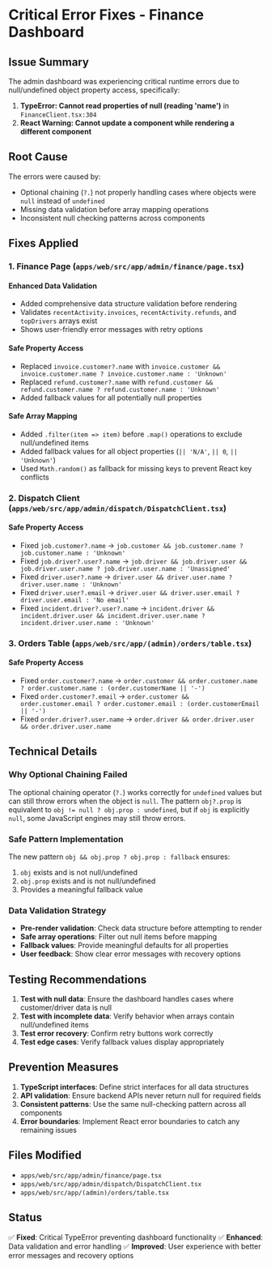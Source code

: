 # Critical Error Fixes - Finance Dashboard

## Issue Summary
The admin dashboard was experiencing critical runtime errors due to null/undefined object property access, specifically:

1. **TypeError: Cannot read properties of null (reading 'name')** in `FinanceClient.tsx:304`
2. **React Warning: Cannot update a component while rendering a different component**

## Root Cause
The errors were caused by:
- Optional chaining (`?.`) not properly handling cases where objects were `null` instead of `undefined`
- Missing data validation before array mapping operations
- Inconsistent null checking patterns across components

## Fixes Applied

### 1. Finance Page (`apps/web/src/app/admin/finance/page.tsx`)

#### Enhanced Data Validation
- Added comprehensive data structure validation before rendering
- Validates `recentActivity.invoices`, `recentActivity.refunds`, and `topDrivers` arrays exist
- Shows user-friendly error messages with retry options

#### Safe Property Access
- Replaced `invoice.customer?.name` with `invoice.customer && invoice.customer.name ? invoice.customer.name : 'Unknown'`
- Replaced `refund.customer?.name` with `refund.customer && refund.customer.name ? refund.customer.name : 'Unknown'`
- Added fallback values for all potentially null properties

#### Safe Array Mapping
- Added `.filter(item => item)` before `.map()` operations to exclude null/undefined items
- Added fallback values for all object properties (`|| 'N/A'`, `|| 0`, `|| 'Unknown'`)
- Used `Math.random()` as fallback for missing keys to prevent React key conflicts

### 2. Dispatch Client (`apps/web/src/app/admin/dispatch/DispatchClient.tsx`)

#### Safe Property Access
- Fixed `job.customer?.name` → `job.customer && job.customer.name ? job.customer.name : 'Unknown'`
- Fixed `job.driver?.user?.name` → `job.driver && job.driver.user && job.driver.user.name ? job.driver.user.name : 'Unassigned'`
- Fixed `driver.user?.name` → `driver.user && driver.user.name ? driver.user.name : 'Unknown'`
- Fixed `driver.user?.email` → `driver.user && driver.user.email ? driver.user.email : 'No email'`
- Fixed `incident.driver?.user?.name` → `incident.driver && incident.driver.user && incident.driver.user.name ? incident.driver.user.name : 'Unknown'`

### 3. Orders Table (`apps/web/src/app/(admin)/orders/table.tsx`)

#### Safe Property Access
- Fixed `order.customer?.name` → `order.customer && order.customer.name ? order.customer.name : (order.customerName || '-')`
- Fixed `order.customer?.email` → `order.customer && order.customer.email ? order.customer.email : (order.customerEmail || '-')`
- Fixed `order.driver?.user.name` → `order.driver && order.driver.user && order.driver.user.name`

## Technical Details

### Why Optional Chaining Failed
The optional chaining operator (`?.`) works correctly for `undefined` values but can still throw errors when the object is `null`. The pattern `obj?.prop` is equivalent to `obj != null ? obj.prop : undefined`, but if `obj` is explicitly `null`, some JavaScript engines may still throw errors.

### Safe Pattern Implementation
The new pattern `obj && obj.prop ? obj.prop : fallback` ensures:
1. `obj` exists and is not null/undefined
2. `obj.prop` exists and is not null/undefined
3. Provides a meaningful fallback value

### Data Validation Strategy
- **Pre-render validation**: Check data structure before attempting to render
- **Safe array operations**: Filter out null items before mapping
- **Fallback values**: Provide meaningful defaults for all properties
- **User feedback**: Show clear error messages with recovery options

## Testing Recommendations

1. **Test with null data**: Ensure the dashboard handles cases where customer/driver data is null
2. **Test with incomplete data**: Verify behavior when arrays contain null/undefined items
3. **Test error recovery**: Confirm retry buttons work correctly
4. **Test edge cases**: Verify fallback values display appropriately

## Prevention Measures

1. **TypeScript interfaces**: Define strict interfaces for all data structures
2. **API validation**: Ensure backend APIs never return null for required fields
3. **Consistent patterns**: Use the same null-checking pattern across all components
4. **Error boundaries**: Implement React error boundaries to catch any remaining issues

## Files Modified
- `apps/web/src/app/admin/finance/page.tsx`
- `apps/web/src/app/admin/dispatch/DispatchClient.tsx`
- `apps/web/src/app/(admin)/orders/table.tsx`

## Status
✅ **Fixed**: Critical TypeError preventing dashboard functionality
✅ **Enhanced**: Data validation and error handling
✅ **Improved**: User experience with better error messages and recovery options
